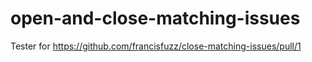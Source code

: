 # open-and-close-matching-issues
Tester for https://github.com/francisfuzz/close-matching-issues/pull/1
